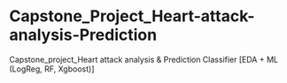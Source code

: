 # Capstone_Project_Heart-attack-analysis-Prediction
Capstone_project_Heart attack analysis &amp; Prediction Classifier [EDA + ML (LogReg, RF, Xgboost)]
